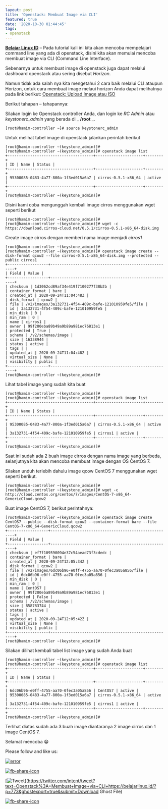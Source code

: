 ```yaml
---
layout: post
title: 'Openstack: Membuat Image via CLI'
featured: true
date: '2020-10-30 01:44:45'
tags:
- openstack
---
```


**[Belajar Linux ID](/)** – Pada tutorial kali ini kita akan mencoba mempelajari command line yang ada di openstack, disini kita akan memulai mencoba membuat image via CLI (Command Line Interface).

Sebenarnya untuk membuat image di openstack juga dapat melalui dashboard openstack atau sering disebut _Horizon_.

Namun tidak ada salah nya kita mengetahui 2 cara baik melalui CLI ataupun Horizon, untuk cara membuat image melaui horizon Anda dapat melihatnya pada link berikut: [Openstack: Upload Image atau ISO](/openstack-upload-image-atau-iso/)

Berikut tahapan – tahapannya:

Silakan login ke Openstack controller Anda, dan login ke _RC Admin_ atau _keystonerc\_admin_ yang berada di _ **/root** _.

    [root@hamim-controller ~]# source keystonerc_admin

Untuk melihat tabel image di openstack jalankan perintah berikut

    [root@hamim-controller ~(keystone_admin)]#
    [root@hamim-controller ~(keystone_admin)]# openstack image list
    +--------------------------------------+---------------------+--------+
    | ID | Name | Status |
    +--------------------------------------+---------------------+--------+
    | 95300085-0483-4a77-800a-1f3ed015a6a7 | cirros-0.5.1-x86_64 | active |
    +--------------------------------------+---------------------+--------+
    [root@hamim-controller ~(keystone_admin)]#

Disini kami coba mengunggah kembali image cirros menggunakan wget seperti berikut

    [root@hamim-controller ~(keystone_admin)]#
    [root@hamim-controller ~(keystone_admin)]# wget -c https://download.cirros-cloud.net/0.5.1/cirros-0.5.1-x86_64-disk.img

Create image cirros dengan memberi nama image menjadi _cirros1_

    [root@hamim-controller ~(keystone_admin)]#
    [root@hamim-controller ~(keystone_admin)]# openstack image create --disk-format qcow2 --file cirros-0.5.1-x86_64-disk.img --protected --public cirros1
    +------------------+------------------------------------------------------+
    | Field | Value |
    +------------------+------------------------------------------------------+
    | checksum | 1d3062cd89af34e419f7100277f38b2b |
    | container_format | bare |
    | created_at | 2020-09-24T11:04:48Z |
    | disk_format | qcow2 |
    | file | /v2/images/3a132731-4f54-409c-bafe-121010959fe5/file |
    | id | 3a132731-4f54-409c-bafe-121010959fe5 |
    | min_disk | 0 |
    | min_ram | 0 |
    | name | cirros1 |
    | owner | 99f200eba89b49a9b89a981ec76813e1 |
    | protected | True |
    | schema | /v2/schemas/image |
    | size | 16338944 |
    | status | active |
    | tags | |
    | updated_at | 2020-09-24T11:04:48Z |
    | virtual_size | None |
    | visibility | public |
    +------------------+------------------------------------------------------+
    [root@hamim-controller ~(keystone_admin)]#

Lihat tabel image yang sudah kita buat

    [root@hamim-controller ~(keystone_admin)]#
    [root@hamim-controller ~(keystone_admin)]# openstack image list
    +--------------------------------------+---------------------+--------+
    | ID | Name | Status |
    +--------------------------------------+---------------------+--------+
    | 95300085-0483-4a77-800a-1f3ed015a6a7 | cirros-0.5.1-x86_64 | active |
    | 3a132731-4f54-409c-bafe-121010959fe5 | cirros1 | active |
    +--------------------------------------+---------------------+--------+
    [root@hamim-controller ~(keystone_admin)]#

Saat ini sudah ada 2 buah image cirros dengan nama image yang berbeda, selanjutnya kita akan mencoba membuat image dengan OS CentOS 7.

Silakan unduh terlebih dahulu image qcow CentOS 7 menggunakan wget seperti berikut.

    [root@hamim-controller ~(keystone_admin)]#
    [root@hamim-controller ~(keystone_admin)]# wget -c http://cloud.centos.org/centos/7/images/CentOS-7-x86_64-GenericCloud.qcow2

Buat image CentOS 7, berikut perintahnya:

    [root@hamim-controller ~(keystone_admin)]# openstack image create CentOS7 --public --disk-format qcow2 --container-format bare --file CentOS-7-x86_64-GenericCloud.qcow2
    +------------------+------------------------------------------------------+
    | Field | Value |
    +------------------+------------------------------------------------------+
    | checksum | ef7f109590094e37c54aead73f3cdedc |
    | container_format | bare |
    | created_at | 2020-09-24T12:05:34Z |
    | disk_format | qcow2 |
    | file | /v2/images/6dc06b96-e0ff-4755-aa70-0fec3a05a856/file |
    | id | 6dc06b96-e0ff-4755-aa70-0fec3a05a856 |
    | min_disk | 0 |
    | min_ram | 0 |
    | name | CentOS7 |
    | owner | 99f200eba89b49a9b89a981ec76813e1 |
    | protected | False |
    | schema | /v2/schemas/image |
    | size | 858783744 |
    | status | active |
    | tags | |
    | updated_at | 2020-09-24T12:05:42Z |
    | virtual_size | None |
    | visibility | public |
    +------------------+------------------------------------------------------+
    [root@hamim-controller ~(keystone_admin)]#

Silakan dilihat kembali tabel list image yang sudah Anda buat

    [root@hamim-controller ~(keystone_admin)]#
    [root@hamim-controller ~(keystone_admin)]# openstack image list
    +--------------------------------------+---------------------+--------+
    | ID | Name | Status |
    +--------------------------------------+---------------------+--------+
    | 6dc06b96-e0ff-4755-aa70-0fec3a05a856 | CentOS7 | active |
    | 95300085-0483-4a77-800a-1f3ed015a6a7 | cirros-0.5.1-x86_64 | active |
    | 3a132731-4f54-409c-bafe-121010959fe5 | cirros1 | active |
    +--------------------------------------+---------------------+--------+
    [root@hamim-controller ~(keystone_admin)]#

Terlihat diatas sudah ada 3 buah image diantaranya 2 image cirros dan 1 image CentOS 7.

Selamat mencoba 😁

Please follow and like us:

[![error](/wp-content/plugins/ultimate-social-media-icons/images/follow_subscribe.png)](https://api.follow.it/widgets/icon/VHc3d1lpVGdwRnE5QnV0eERCNUx5RCtvTTVoUkNYS3NNRmd5eVhlQW9tNXRHS3VTbGh6Y0NybkRJRS8zSGpjRDVZb1ZGMlNTSEpJYUpuZzZqNzdnd3VSN3dwM2VlQTF6ejJEaGV5UGRUbnlEcHFNd3luYTV4ZTZtUGowVWI2Q2x8M2kzdnBEeUIrUk5xOFI5TXZ3cHF3bFNQRkRJSGhUNGdrRFd0TlNtdE1OWT0=/OA==/)

[![fb-share-icon](/wp-content/plugins/ultimate-social-media-icons/images/visit_icons/fbshare_bck.png "Facebook Share")](https://www.facebook.com/sharer/sharer.php?u=https%3A%2F%2Fbelajarlinux.id%2F%3Fp%3D773%26ghostexport%3Dtrue%26submit%3DDownload+Ghost+File)

[![Tweet](/wp-content/plugins/ultimate-social-media-icons/images/visit_icons/en_US_Tweet.svg "Tweet")](https://twitter.com/intent/tweet?text=Openstack%3A+Membuat+Image+via+CLI+https://belajarlinux.id/?p=773&ghostexport=true&submit=Download Ghost File)

[![fb-share-icon](/wp-content/plugins/ultimate-social-media-icons/images/share_icons/Pinterest_Save/en_US_save.svg "Pin Share")](#)

<!--kg-card-end: html-->